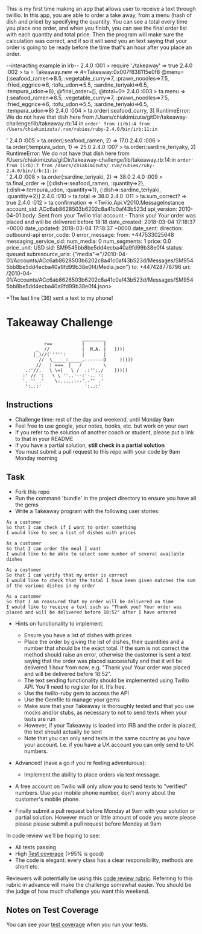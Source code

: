 
This is my first time making an app that allows user to receive a text through twillio. In this app, you are able to order a take away, from a menu (hash of dish and price) by specifying the quantity.
You can see a total every time you place one order, and when you finish, you can see the final order list with each quantity and total price. 
Then the program will make sure the calculation was correct, and if so it will send you an text saying that your order is going to be ready before the time that's an hour after you place an order. 

--interacting example in irb--
2.4.0 :001 > require './takeaway'
 => true
2.4.0 :002 > ta = Takeaway.new
 => #<Takeaway:0x007f838115e0f8 @menu={:seafood_ramen=>8.5, :vegetable_curry=>7, :prawn_noodles=>7.5, :fried_eggrice=>6, :tofu_udon=>5.5, :sardine_teriyaki=>6.5, :tempura_udon=>8}, @final_order=[], @total=0>
2.4.0 :003 > ta.menu
 => {:seafood_ramen=>8.5, :vegetable_curry=>7, :prawn_noodles=>7.5, :fried_eggrice=>6, :tofu_udon=>5.5, :sardine_teriyaki=>6.5, :tempura_udon=>8}
2.4.0 :004 > ta.order(:seafood_curry, 3)
RuntimeError: We do not have that dish here
  from /Users/chiakimizuta/gitDir/takeaway-challenge/lib/takeaway.rb:14:in `order'
  from (irb):4
  from /Users/chiakimizuta/.rvm/rubies/ruby-2.4.0/bin/irb:11:in `<main>'
2.4.0 :005 > ta.order(:seafood_ramen, 2)
 => 17.0
2.4.0 :006 > ta.order(:tempura_udon, 1)
 => 25.0
2.4.0 :007 > ta.order(:sardine_teriyaky, 2)
RuntimeError: We do not have that dish here
  from /Users/chiakimizuta/gitDir/takeaway-challenge/lib/takeaway.rb:14:in `order'
  from (irb):7
  from /Users/chiakimizuta/.rvm/rubies/ruby-2.4.0/bin/irb:11:in `<main>'
2.4.0 :008 > ta.order(:sardine_teriyaki, 2)
 => 38.0
2.4.0 :009 > ta.final_order
 => [{:dish=>:seafood_ramen, :quantity=>2}, {:dish=>:tempura_udon, :quantity=>1}, {:dish=>:sardine_teriyaki, :quantity=>2}]
2.4.0 :010 > ta.total
 => 38.0
2.4.0 :011 > ta.sum_correct?
 => true
2.4.0 :012 > ta.confirmation
 => <Twilio.Api.V2010.MessageInstance account_sid: ACc6ab8628503b6202c8a41c0af43b523d api_version: 2010-04-01 body: Sent from your Twilio trial account - Thank you! Your order was placed and will be delivered before 18:18 date_created: 2018-03-04 17:18:37 +0000 date_updated: 2018-03-04 17:18:37 +0000 date_sent:  direction: outbound-api error_code: 0 error_message:  from: +447533025648 messaging_service_sid:  num_media: 0 num_segments: 1 price: 0.0 price_unit: USD sid: SM9545bb8be5dd4ecba40a9fd99b38e0f4 status: queued subresource_uris: {"media"=>"/2010-04-01/Accounts/ACc6ab8628503b6202c8a41c0af43b523d/Messages/SM9545bb8be5dd4ecba40a9fd99b38e0f4/Media.json"} to: +447428778796 uri: /2010-04-01/Accounts/ACc6ab8628503b6202c8a41c0af43b523d/Messages/SM9545bb8be5dd4ecba40a9fd99b38e0f4.json>   

*The last line (36) sent a text to my phone!




Takeaway Challenge
==================
```
                            _________
              r==           |       |
           _  //            |  M.A. |   ))))
          |_)//(''''':      |       |
            //  \_____:_____.-------D     )))))
           //   | ===  |   /        \
       .:'//.   \ \=|   \ /  .:'':./    )))))
      :' // ':   \ \ ''..'--:'-.. ':
      '. '' .'    \:.....:--'.-'' .'
       ':..:'                ':..:'

 ```

Instructions
-------

* Challenge time: rest of the day and weekend, until Monday 9am
* Feel free to use google, your notes, books, etc. but work on your own
* If you refer to the solution of another coach or student, please put a link to that in your README
* If you have a partial solution, **still check in a partial solution**
* You must submit a pull request to this repo with your code by 9am Monday morning

Task
-----

* Fork this repo
* Run the command 'bundle' in the project directory to ensure you have all the gems
* Write a Takeaway program with the following user stories:

```
As a customer
So that I can check if I want to order something
I would like to see a list of dishes with prices

As a customer
So that I can order the meal I want
I would like to be able to select some number of several available dishes

As a customer
So that I can verify that my order is correct
I would like to check that the total I have been given matches the sum of the various dishes in my order

As a customer
So that I am reassured that my order will be delivered on time
I would like to receive a text such as "Thank you! Your order was placed and will be delivered before 18:52" after I have ordered
```

* Hints on functionality to implement:
  * Ensure you have a list of dishes with prices
  * Place the order by giving the list of dishes, their quantities and a number that should be the exact total. If the sum is not correct the method should raise an error, otherwise the customer is sent a text saying that the order was placed successfully and that it will be delivered 1 hour from now, e.g. "Thank you! Your order was placed and will be delivered before 18:52".
  * The text sending functionality should be implemented using Twilio API. You'll need to register for it. It’s free.
  * Use the twilio-ruby gem to access the API
  * Use the Gemfile to manage your gems
  * Make sure that your Takeaway is thoroughly tested and that you use mocks and/or stubs, as necessary to not to send texts when your tests are run
  * However, if your Takeaway is loaded into IRB and the order is placed, the text should actually be sent
  * Note that you can only send texts in the same country as you have your account. I.e. if you have a UK account you can only send to UK numbers.

* Advanced! (have a go if you're feeling adventurous):
  * Implement the ability to place orders via text message.

* A free account on Twilio will only allow you to send texts to "verified" numbers. Use your mobile phone number, don't worry about the customer's mobile phone.
* Finally submit a pull request before Monday at 9am with your solution or partial solution.  However much or little amount of code you wrote please please please submit a pull request before Monday at 9am


In code review we'll be hoping to see:

* All tests passing
* High [Test coverage](https://github.com/makersacademy/course/blob/master/pills/test_coverage.md) (>95% is good)
* The code is elegant: every class has a clear responsibility, methods are short etc.

Reviewers will potentially be using this [code review rubric](docs/review.md).  Referring to this rubric in advance will make the challenge somewhat easier.  You should be the judge of how much challenge you want this weekend.

Notes on Test Coverage
------------------

You can see your [test coverage](https://github.com/makersacademy/course/blob/master/pills/test_coverage.md) when you run your tests.
